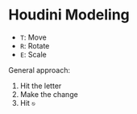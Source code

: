 # Houdini Modeling

- `T`: Move
- `R`: Rotate
- `E`: Scale

General approach:

1. Hit the letter
2. Make the change
3. Hit `⎋`